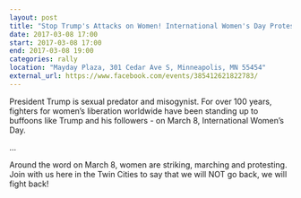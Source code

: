 ```yaml
---
layout: post
title: "Stop Trump's Attacks on Women! International Women's Day Protest!"
date: 2017-03-08 17:00
start: 2017-03-08 17:00
end: 2017-03-08 19:00
categories: rally
location: "Mayday Plaza, 301 Cedar Ave S, Minneapolis, MN 55454"
external_url: https://www.facebook.com/events/385412621822783/
---
```

President Trump is sexual predator and misogynist. For over 100 years, fighters for women’s liberation worldwide have been standing up to buffoons like Trump and his followers - on March 8, International Women’s Day.

...

Around the word on March 8, women are striking, marching and protesting. Join with us here in the Twin Cities to say that we will NOT go back, we will fight back!
